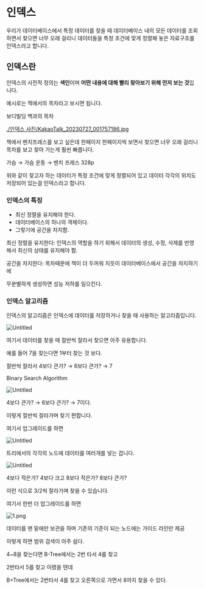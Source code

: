 # 인덱스

우리가 데이터베이스에서 특정 데이터를 찾을 때 데이터베이스 내의 모든 데이터를 조회하면서 찾으면 너무 오래 걸리니 데이터들을 특정 조건에 맞게 정렬해 놓은 자료구조를 인덱스라고 합니다.

## 인덱스란

인덱스의 사전적 정의는 **색인**이며 **어떤 내용에 대해 빨리 찾아보기 위해 먼저 보는 것**입니다.

예시로는 책에서의 목차라고 보시면 됩니다.

보디빌딩 백과의 목차

[./인덱스 사진/KakaoTalk_20230727_001757186.jpg](%E1%84%8B%E1%85%B5%E1%86%AB%E1%84%83%E1%85%A6%E1%86%A8%E1%84%89%E1%85%B3%20a04c1e9c58304a15995ebcaf5547d481/KakaoTalk_20230727_001757186.jpg)

책에서 벤치프레스를 보고 싶은데 한페이지 한페이지씩 보면서 찾으면 너무 오래 걸리니 목차를 보고 찾아 가는게 훨씬 빠릅니다.

가슴 → 가슴 운동 → 벤치 프레스 328p

위와 같이 찾고자 하는 데이터가 특정 조건에 맞게 정렬되어 있고 데이터 각각의 위치도 저장되어 있는걸 인덱스라고 합니다.

### 인덱스의 특징

- 최신 정렬을 유지해야 한다.
- 데이터베이스의 하나의 객체이다.
- 그렇기에 공간을 차지함.

최신 정렬을 유지한다: 인덱스의 역할을 하기 위해서 데이터의 생성, 수정, 삭제를 반영해서 최신의 상태를 유지해야 함.

공간을 차지한다: 목차때문에 책이 더 두꺼워 지듯이 데이터베이스에서 공간을 차지하기에 

무분별하게 생성하면 성능 저하를 일으킨다.

### 인덱스 알고리즘

인덱스의 알고리즘은 인덱스에 데이터를 저장하거나 찾을 때 사용하는 알고리즘입니다.

![Untitled](%E1%84%8B%E1%85%B5%E1%86%AB%E1%84%83%E1%85%A6%E1%86%A8%E1%84%89%E1%85%B3%20a04c1e9c58304a15995ebcaf5547d481/Untitled.png)

여기서 데이터를 찾을 때 절반씩 잘라서 찾으면 아주 유용합니다.

예를 들어 7을 찾는다면 1부터 찾는 것 보다. 

절반씩 잘라서 4보다 큰가? → 6보다 큰가? → 7

Binary Search Algorithm

![Untitled](%E1%84%8B%E1%85%B5%E1%86%AB%E1%84%83%E1%85%A6%E1%86%A8%E1%84%89%E1%85%B3%20a04c1e9c58304a15995ebcaf5547d481/Untitled%201.png)

4보다 큰가? → 6보다 큰가? → 7이다.

이렇게 절반씩 잘라가며 찾기 편합니다.

여기서 업그레이드를 하면

![Untitled](%E1%84%8B%E1%85%B5%E1%86%AB%E1%84%83%E1%85%A6%E1%86%A8%E1%84%89%E1%85%B3%20a04c1e9c58304a15995ebcaf5547d481/Untitled%202.png)

트리에서의 각각의 노드에 데이터를 여러개를 넣는 겁니다.

![Untitled](%E1%84%8B%E1%85%B5%E1%86%AB%E1%84%83%E1%85%A6%E1%86%A8%E1%84%89%E1%85%B3%20a04c1e9c58304a15995ebcaf5547d481/Untitled%203.png)

 4보다 작은가? 4보다 크고 8보다 작은가? 8보다 큰가?

이런 식으로 3/2씩 잘라가며 찾을 수 있습니다.

여기서 한번 더 업그레이드를 하면

![1.png](%E1%84%8B%E1%85%B5%E1%86%AB%E1%84%83%E1%85%A6%E1%86%A8%E1%84%89%E1%85%B3%20a04c1e9c58304a15995ebcaf5547d481/1.png)

데이터를 맨 밑에만 보관을 하며 기존의 기준이 되는 노드에는 가이드 라인만 제공

이렇게 하면 범위 검색이 아주 쉽다.

4~8을 찾는다면 B-Tree에서는 2번 타서 4를 찾고

2번타서 5를 찾고 이랬을 텐데

B+Tree에서는 2번타서 4를 찾고 오른쪽으로 가면서 8까지 찾을 수 있다.
